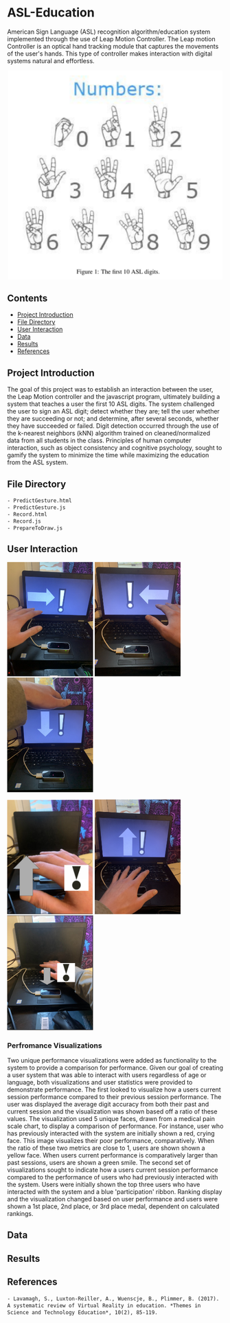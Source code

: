 # ASL-Education
American Sign Language (ASL) recognition algorithm/education system implemented through the use of Leap Motion Controller. The Leap motion Controller is an optical hand tracking module that captures the movements of the user's hands. This type of controller makes interaction with digital systems natural and effortless.

<p align="center">
  <img src="https://github.com/jclark8345/ASL-Education/blob/main/project_images/Screenshot%202021-09-16%20163431.png" width="500" />
</p>

## Contents

- [Project Introduction](#project-introduction)
- [File Directory](#file-directory)
- [User Interaction](#user-interaction)
- [Data](#data)
- [Results](#results)
- [References](#references)

## Project Introduction

The goal of this project was to establish an interaction between the user, the Leap Motion controller and the javascript program, ultimately building a system that teaches a user the first 10 ASL digits. The system challenged the user to sign an ASL digit; detect whether they are; tell the user whether they are succeeding or not; and determine, after several seconds, whether they have succeeded or failed. Digit detection occurred through the use of the k-nearest neighbors (kNN) algorithm trained on cleaned/normalized data from all students in the class. Principles of human computer interaction, such as object consistency and cognitive psychology, sought to gamify the system to minimize the time while maximizing the education from the ASL system.

## File Directory

    - PredictGesture.html
    - PredictGesture.js
    - Record.html
    - Record.js
    - PrepareToDraw.js
## User Interaction

<p float="left">
  <img src="https://github.com/jclark8345/ASL-Education/blob/main/project_images/hand_to_left.jpeg" width="200" />
  <img src="https://github.com/jclark8345/ASL-Education/blob/main/project_images/hand_to_right.jpeg" width="200" /> 
  <img src="https://github.com/jclark8345/ASL-Education/blob/main/project_images/hand_to_up.jpeg" width="200" />
</p>


<p float="left">
  <img src="https://github.com/jclark8345/ASL-Education/blob/main/project_images/hand_to_close_annotated.png" width="200" />
  <img src="https://github.com/jclark8345/ASL-Education/blob/main/project_images/hand_to_down.jpeg" width="200" /> 
  <img src="https://github.com/jclark8345/ASL-Education/blob/main/project_images/hand_to_far_away_annotated.png" width="200" />
</p>

### Perfromance Visualizations

Two unique performance visualizations were added as functionality to the system to provide a comparison for performance. Given our goal of creating a user system that was able to interact with users regardless of age or language, both visualizations and user statistics were provided to demonstrate performance. 
The first looked to visualize how a users current session performance compared to their previous session performance. The user was displayed the average digit accuracy from both their past and current session and the visualization was shown based off a ratio of these values. The visualization used 5 unique faces, drawn from a medical pain scale chart, to display a comparison of performance. For instance, user who has previously interacted with the system are initially shown a red, crying face. This image visualizes their poor performance, comparatively. When the ratio of these two metrics are close to 1, users are shown shown a yellow face. When users current performance is comparatively larger than past sessions, users are shown a green smile.
The second set of visualizations sought to indicate how a users current session performance compared to the performance of users who had previously interacted with the system. Users were initially shown the top three users who have interacted with the system and a blue 'participation' ribbon. Ranking display and the visualization changed based on user performance and users were shown a 1st place, 2nd place, or 3rd place medal, dependent on calculated rankings. 

## Data

## Results

## References

    - Lavamagh, S., Luxton-Reiller, A., Wuenscje, B., Plimmer, B. (2017). A systematic review of Virtual Reality in education. *Themes in Science and Technology Education*, 10(2), 85-119.


